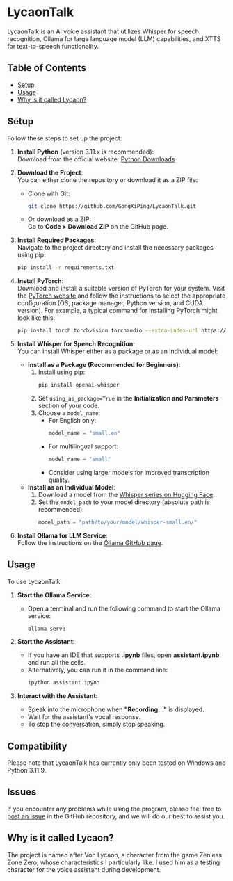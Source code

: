# LycaonTalk

LycaonTalk is an AI voice assistant that utilizes Whisper for speech recognition, Ollama for large language model (LLM) capabilities, and XTTS for text-to-speech functionality.

## Table of Contents
- [Setup](#setup)
- [Usage](#usage)
- [Why is it called Lycaon?](#why-is-it-called-lycaon)

## Setup

Follow these steps to set up the project:

1. **Install Python** (version 3.11.x is recommended):  
   Download from the official website: [Python Downloads](https://www.python.org/downloads/)

2. **Download the Project**:  
   You can either clone the repository or download it as a ZIP file:
   - Clone with Git:
     ```bash
     git clone https://github.com/GongXiPing/LycaonTalk.git
     ```
   - Or download as a ZIP:  
     Go to **Code > Download ZIP** on the GitHub page.

3. **Install Required Packages**:  
   Navigate to the project directory and install the necessary packages using pip:
   ```bash
   pip install -r requirements.txt
   ```

4. **Install PyTorch**:  
   Download and install a suitable version of PyTorch for your system. Visit the [PyTorch website](https://pytorch.org/get-started/locally/) and follow the instructions to select the appropriate configuration (OS, package manager, Python version, and CUDA version). For example, a typical command for installing PyTorch might look like this:
   ```bash
   pip install torch torchvision torchaudio --extra-index-url https://download.pytorch.org/whl/cu113
   ```

5. **Install Whisper for Speech Recognition**:  
   You can install Whisper either as a package or as an individual model:
   - **Install as a Package (Recommended for Beginners)**:
     1. Install using pip:
        ```bash
        pip install openai-whisper
        ```
     2. Set `using_as_package=True` in the **Initialization and Parameters** section of your code.
     3. Choose a `model_name`:
        - For English only: 
          ```python
          model_name = "small.en"
          ```
        - For multilingual support: 
          ```python
          model_name = "small"
          ```
        - Consider using larger models for improved transcription quality.
   - **Install as an Individual Model**:
     1. Download a model from the [Whisper series on Hugging Face](https://huggingface.co/models?other=whisper).
     2. Set the `model_path` to your model directory (absolute path is recommended):
        ```python
        model_path = "path/to/your/model/whisper-small.en/"
        ```

6. **Install Ollama for LLM Service**:  
   Follow the instructions on the [Ollama GitHub page](https://github.com/ollama/ollama).

## Usage

To use LycaonTalk:

1. **Start the Ollama Service**:
   - Open a terminal and run the following command to start the Ollama service:
     ```bash
     ollama serve
     ```

2. **Start the Assistant**:
   - If you have an IDE that supports **.ipynb** files, open **assistant.ipynb** and run all the cells.
   - Alternatively, you can run it in the command line:
     ```bash
     ipython assistant.ipynb
     ```

3. **Interact with the Assistant**:
   - Speak into the microphone when **"Recording..."** is displayed.
   - Wait for the assistant's vocal response.
   - To stop the conversation, simply stop speaking.

## Compatibility

Please note that LycaonTalk has currently only been tested on Windows and Python 3.11.9.

## Issues

If you encounter any problems while using the program, please feel free to [post an issue](https://github.com/GongXiPing/LycaonTalk/issues) in the GitHub repository, and we will do our best to assist you.

## Why is it called Lycaon?
The project is named after Von Lycaon, a character from the game Zenless Zone Zero, whose characteristics I particularly like. I used him as a testing character for the voice assistant during development.
